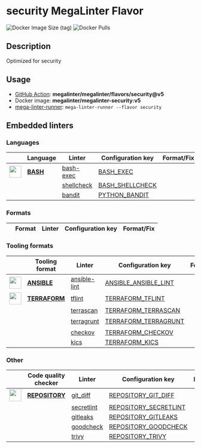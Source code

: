 # security MegaLinter Flavor

![Docker Image Size (tag)](https://img.shields.io/docker/image-size/megalinter/megalinter-security/v5)
![Docker Pulls](https://img.shields.io/docker/pulls/megalinter/megalinter-security)

## Description

Optimized for security

## Usage

- [GitHub Action](https://megalinter.github.io/installation/#github-action): **megalinter/megalinter/flavors/security@v5**
- Docker image: **megalinter/megalinter-security:v5**
- [mega-linter-runner](https://megalinter.github.io/mega-linter-runner/): `mega-linter-runner --flavor security`

## Embedded linters

### Languages

|                                                                            <!-- -->                                                                            | Language                                                   | Linter                                                                  | Configuration key                                                            | Format/Fix |
|:--------------------------------------------------------------------------------------------------------------------------------------------------------------:|------------------------------------------------------------|-------------------------------------------------------------------------|------------------------------------------------------------------------------|:----------:|
| <img src="https://github.com/megalinter/megalinter/raw/main/docs/assets/icons/bash.ico" alt="" height="32px" class="megalinter-icon"></a> <!-- linter-icon --> | [**BASH**](https://megalinter.github.io/descriptors/bash/) | [bash-exec](https://megalinter.github.io/descriptors/bash_bash_exec/)   | [BASH_EXEC](https://megalinter.github.io/descriptors/bash_bash_exec/)        |            |
|                                                                 <!-- --> <!-- linter-icon -->                                                                  |                                                            | [shellcheck](https://megalinter.github.io/descriptors/bash_shellcheck/) | [BASH_SHELLCHECK](https://megalinter.github.io/descriptors/bash_shellcheck/) |            |
|                                                                 <!-- --> <!-- linter-icon -->                                                                  |                                                            | [bandit](https://megalinter.github.io/descriptors/python_bandit/)       | [PYTHON_BANDIT](https://megalinter.github.io/descriptors/python_bandit/)     |            |

### Formats

| <!-- --> | Format | Linter | Configuration key | Format/Fix |
| :---: | ----------------- | -------------- | ------------ | :-----: |

### Tooling formats

|                                                                              <!-- -->                                                                               | Tooling format                                                       | Linter                                                                         | Configuration key                                                                      |     Format/Fix     |
|:-------------------------------------------------------------------------------------------------------------------------------------------------------------------:|----------------------------------------------------------------------|--------------------------------------------------------------------------------|----------------------------------------------------------------------------------------|:------------------:|
|  <img src="https://github.com/megalinter/megalinter/raw/main/docs/assets/icons/ansible.ico" alt="" height="32px" class="megalinter-icon"></a> <!-- linter-icon -->  | [**ANSIBLE**](https://megalinter.github.io/descriptors/ansible/)     | [ansible-lint](https://megalinter.github.io/descriptors/ansible_ansible_lint/) | [ANSIBLE_ANSIBLE_LINT](https://megalinter.github.io/descriptors/ansible_ansible_lint/) |                    |
| <img src="https://github.com/megalinter/megalinter/raw/main/docs/assets/icons/terraform.ico" alt="" height="32px" class="megalinter-icon"></a> <!-- linter-icon --> | [**TERRAFORM**](https://megalinter.github.io/descriptors/terraform/) | [tflint](https://megalinter.github.io/descriptors/terraform_tflint/)           | [TERRAFORM_TFLINT](https://megalinter.github.io/descriptors/terraform_tflint/)         |                    |
|                                                                    <!-- --> <!-- linter-icon -->                                                                    |                                                                      | [terrascan](https://megalinter.github.io/descriptors/terraform_terrascan/)     | [TERRAFORM_TERRASCAN](https://megalinter.github.io/descriptors/terraform_terrascan/)   |                    |
|                                                                    <!-- --> <!-- linter-icon -->                                                                    |                                                                      | [terragrunt](https://megalinter.github.io/descriptors/terraform_terragrunt/)   | [TERRAFORM_TERRAGRUNT](https://megalinter.github.io/descriptors/terraform_terragrunt/) | :heavy_check_mark: |
|                                                                    <!-- --> <!-- linter-icon -->                                                                    |                                                                      | [checkov](https://megalinter.github.io/descriptors/terraform_checkov/)         | [TERRAFORM_CHECKOV](https://megalinter.github.io/descriptors/terraform_checkov/)       |                    |
|                                                                    <!-- --> <!-- linter-icon -->                                                                    |                                                                      | [kics](https://megalinter.github.io/descriptors/terraform_kics/)               | [TERRAFORM_KICS](https://megalinter.github.io/descriptors/terraform_kics/)             |                    |

### Other

|                                                                             <!-- -->                                                                              | Code quality checker                                                   | Linter                                                                        | Configuration key                                                                        | Format/Fix |
|:-----------------------------------------------------------------------------------------------------------------------------------------------------------------:|------------------------------------------------------------------------|-------------------------------------------------------------------------------|------------------------------------------------------------------------------------------|:----------:|
| <img src="https://github.com/megalinter/megalinter/raw/main/docs/assets/icons/default.ico" alt="" height="32px" class="megalinter-icon"></a> <!-- linter-icon --> | [**REPOSITORY**](https://megalinter.github.io/descriptors/repository/) | [git_diff](https://megalinter.github.io/descriptors/repository_git_diff/)     | [REPOSITORY_GIT_DIFF](https://megalinter.github.io/descriptors/repository_git_diff/)     |            |
|                                                                   <!-- --> <!-- linter-icon -->                                                                   |                                                                        | [secretlint](https://megalinter.github.io/descriptors/repository_secretlint/) | [REPOSITORY_SECRETLINT](https://megalinter.github.io/descriptors/repository_secretlint/) |            |
|                                                                   <!-- --> <!-- linter-icon -->                                                                   |                                                                        | [gitleaks](https://megalinter.github.io/descriptors/repository_gitleaks/)     | [REPOSITORY_GITLEAKS](https://megalinter.github.io/descriptors/repository_gitleaks/)     |            |
|                                                                   <!-- --> <!-- linter-icon -->                                                                   |                                                                        | [goodcheck](https://megalinter.github.io/descriptors/repository_goodcheck/)   | [REPOSITORY_GOODCHECK](https://megalinter.github.io/descriptors/repository_goodcheck/)   |            |
|                                                                   <!-- --> <!-- linter-icon -->                                                                   |                                                                        | [trivy](https://megalinter.github.io/descriptors/repository_trivy/)           | [REPOSITORY_TRIVY](https://megalinter.github.io/descriptors/repository_trivy/)           |            |

